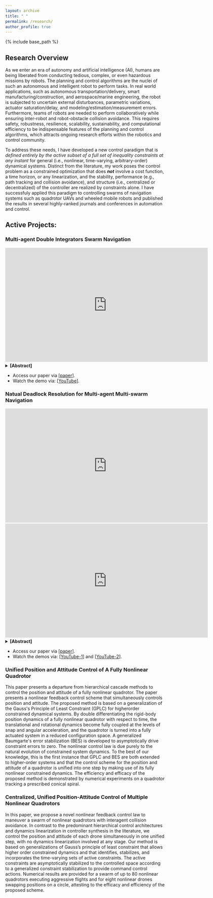 ```yaml
---
layout: archive
title: " "
permalink: /research/
author_profile: true
---
```


{% include base_path %}

## Research Overview 

As we enter an era of autonomy and artificial intelligence (AI), humans are being liberated from conducting tedious, complex, or even hazardous missions by robots. The planning and control algorithms are the nuclei of such an autonomous and intelligent robot to perform tasks. In real world applications, such as autonomous transportation/delivery, smart manufacturing/construction, and aerospace/marine engineering, the robot is subjected to uncertain external disturbances, parametric variations, actuator saturation/delay, and modeling/estimation/measurement errors. Furthermore, teams of robots are needed to perform collaboratively while ensuring inter-robot and robot-obstacle collision avoidance. This requires safety, robustness, resilience, scalability, sustainability, and computational efficiency to be indispensable features of the planning and control algorithms, which attracts ongoing research efforts within the robotics and control community.  

To address these needs, I have developed a new control paradigm that is _defined entirely by the active subset of a full set of inequality constraints at any instant_ for general (i.e., nonlinear, time-varying, arbitrary-order) dynamical systems. Distinct from the literature, my work poses the control problem as a constrained optimization that does **_not_** involve a cost function, a time horizon, or any linearization, and the stability, performance (e.g., path tracking and collision avoidance), and structure (i.e., centralized or decentralized) of the controller are realized by constraints alone. I have successfuly applied this paradigm to controlling swarms of navigation systems such as quadrotor UAVs and wheeled mobile robots and published the results in several highly-ranked journals and conferences in automation and control. 

<!---
I propose a new control paradigm for general dynamical systems such as robots in my dissertation by rejuvenating a fundamental principle conceived by the polymath Gauss in 1829. The methodology poses the control problem at hand as a constrained minimization problem whose objective function, the unconstrained dynamics, is always satisfied. The performance of e.g., virtual leader tracking and collision avoidance and the controller structure (i.e., centralized or decentralized) are achieved by constraints alone. This approach has been applied to the navigation control of hundreds of double integrators, nonlinear quadrotor drones, and two-wheeled mobile robots. I feel humbled and excited that my method is recognized by highly-ranked journals and conferences in automation and control. 
--> 

## Active Projects:

### Multi-agent Double Integrators Swarm Navigation 

[//]: # (<center>)

[//]: # (  <img src="../images/GVF_framework.Png" width="85%" />)

[//]: # (</center>)

<iframe width="640" height="360" src="https://www.youtube.com/embed/HkIxFIba1sI" title="100-agent swarm navigation and control;" frameborder="0" allow="accelerometer; autoplay; clipboard-write; encrypted-media; gyroscope; picture-in-picture; web-share" allowfullscreen></iframe>

<details>
  <summary><b>[Abstract]</b></summary>

Multiagent navigation systems present opportunities for many applications due to their agility and cooperation. In any multiagent navigation system, it is critical that actual interagent collisions are strictly prevented. In this article, we present a solution to the 2-D multiagent navigation problem with collision avoidance. Our solution to this problem is based on a novel extension to Gauss's principle of least constraint (GPLC), in which a fixed set of strict equality constraints is replaced by time-varying sets of active inequality constraints. To the best of our knowledge, this is the first instance that extends GPLC with dynamic incorporation and stabilization of active inequality constraints and with actuator delay and saturation. Herein, the dynamics of a collision-free multiagent system satisfies the Karush-Kuhn-Tucker conditions. Active inequality constraints enforce collision avoidance, leader following, and agglomeration behaviors, and they are stabilized using Baumgarte's error stabilization approach. We show that in dense configurations, the positional arrangement of the agents can lead to linearly dependent constraints, and we propose specialized solutions involving QR decomposition and regularization. The efficacy and efficiency of the proposed method are demonstrated by a dimensional analysis of a worst-case scenario and numerical studies of up to 100 agents tracking a prescribed virtual leader.
</details>

- Access our paper via [[paper](https://ieeexplore.ieee.org/document/9354990)].
- Watch the demo via: [[YouTube](https://youtu.be/HkIxFIba1sI)].


### Natual Deadlock Resolution for Multi-agent Multi-swarm Navigation

[//]: # (<center>)

[//]: # (  <img src="../images/CDC21/2Agent-path.png" width="85%" />)

[//]: # (</center>)

<iframe width="640" height="360" src="https://www.youtube.com/embed/ogNqEoryYIQ" title="Two-Agent Deadlock Resolution;" frameborder="0" allow="accelerometer; autoplay; clipboard-write; encrypted-media; gyroscope; picture-in-picture; web-share" allowfullscreen></iframe>

[//]: # (<center>)

[//]: # (  <img src="../images/CDC21/2Swarm-path.png" width="85%" />)

[//]: # (</center>)

<iframe width="640" height="360" src="https://www.youtube.com/embed/10CXrmDop48" title="Two 15-Agent Swarms Deadlock Resolution;" frameborder="0" allow="accelerometer; autoplay; clipboard-write; encrypted-media; gyroscope; picture-in-picture; web-share" allowfullscreen></iframe>

<details>
  <summary><b>[Abstract]</b></summary>

This paper presents a nonlinear and discontinuous control scheme for two-dimensional (2-D) multi-agent multi-swarm navigation that resolves deadlocks, without heuristics, by agents reacting purely to their constrained dynamics. The method is based on extensions of Gauss's Principle of Least Constraint that dynamically identify, incorporate, and stabilize time-varying sets of constraints and that integrate actuator saturation and delay. The deadlocks are naturally resolved by formulating the 2-D leader following and collision avoidance requirements as decomposed inequality constraints along the X and Y axes and by asymmetrically assigning zero collision avoidance constraint value to a specific branch. Numerical results are presented for two agents and two 15-agent swarms resolving nominal deadlocks at a computation time order of 10 microseconds, demonstrating the efficacy and efficiency of the proposed approach.
</details>

- Access our paper via [[paper](https://ieeexplore.ieee.org/document/9683102)].
- Watch the demos via: [[YouTube-1](https://youtu.be/ogNqEoryYIQ)] and [[YouTube-2](https://youtu.be/10CXrmDop48)].


### Unified Position and Attitude Control of A Fully Nonlinear Quadrotor

This paper presents a departure from hierarchical cascade methods to control the position and attitude of a fully nonlinear quadrotor. The paper presents a nonlinear feedback control scheme that simultaneously controls position and attitude. The proposed method is based on a generalization of the Gauss's Principle of Least Constraint (GPLC) for higherorder constrained dynamical systems. By double differentiating the rigid-body position dynamics of a fully nonlinear quadrotor with respect to time, the translational and rotational dynamics become fully coupled at the levels of snap and angular acceleration, and the quadrotor is turned into a fully actuated system in a reduced configuration space. A generalized Baumgarte's error stabilization (BES) is developed to asymptotically drive constraint errors to zero. The nonlinear control law is due purely to the natural evolution of constrained system dynamics. To the best of our knowledge, this is the first instance that GPLC and BES are both extended to higher-order systems and that the control scheme for the position and attitude of a quadrotor is unified into one step by making use of its fully nonlinear constrained dynamics. The efficiency and efficacy of the proposed method is demonstrated by numerical experiments on a quadrotor tracking a prescribed conical spiral.

### Centralized, Unified Position-Attitude Control of Multiple Nonlinear Quadrotors

In this paper, we propose a novel nonlinear feedback control law to maneuver a swarm of nonlinear quadrotors with interagent collision avoidance. In contrast to the predominant hierarchical control architectures and dynamics linearization in controller synthesis in the literature, we control the position and attitude of each drone simultaneously in one unified step, with no dynamics linearization involved at any stage. Our method is based on generalizations of Gauss’s principle of least constraint that allows higher order constrained dynamics and that identifies, stabilizes, and incorporates the time-varying sets of active constraints. The active constraints are asymptotically stabilized to the controlled space according to a generalized constraint stabilization to provide command control actions. Numerical results are provided for a swarm of up to 80 nonlinear quadrotors executing aggressive flights and for eight nonlinear drones swapping positions on a circle, attesting to the efficacy and efficiency of the proposed scheme.

